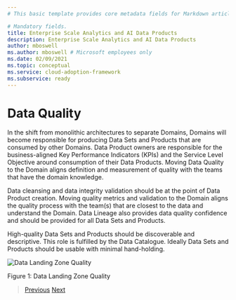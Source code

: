 ```yaml
---
# This basic template provides core metadata fields for Markdown articles on docs.microsoft.com.

# Mandatory fields.
title: Enterprise Scale Analytics and AI Data Products
description: Enterprise Scale Analytics and AI Data Products
author: mboswell
ms.author: mboswell # Microsoft employees only
ms.date: 02/09/2021
ms.topic: conceptual
ms.service: cloud-adoption-framework
ms.subservice: ready
---
```

# Data Quality

In the shift from monolithic architectures to separate Domains, Domains will become responsible for producing Data Sets and Products that are consumed by other Domains. Data Product owners are responsible for the business-aligned Key Performance Indicators (KPIs) and the Service Level Objective around consumption of their Data Products. Moving Data Quality to the Domain aligns definition and measurement of quality with the teams that have the domain knowledge.

Data cleansing and data integrity validation should be at the point of Data Product creation. Moving quality metrics and validation to the Domain aligns the quality process with the team(s) that are closest to the data and understand the Domain. Data Lineage also provides data quality confidence and should be provided for all Data Sets and Products.

High-quality Data Sets and Products should be discoverable and descriptive. This role is fulfilled by the Data Catalogue. Ideally Data Sets and Products should be usable with minimal hand-holding.

![Data Landing Zone Quality](./images/datalandingzonequality.png)

Figure 1: Data Landing Zone Quality

>[Previous](06-dataproducts.md)
>[Next](../04-ingestion/01-overview.md)
